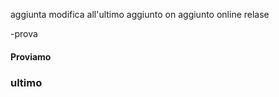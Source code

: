 aggiunta modifica all'ultimo
aggiunto on
aggiunto online
relase




-prova
<h4>Proviamo</h4>
<h3>ultimo</h3>
